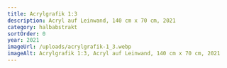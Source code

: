 ```yaml
---
title: Acrylgrafik 1:3
description: Acryl auf Leinwand, 140 cm x 70 cm, 2021
category: halbabstrakt
sortOrder: 0
year: 2021
imageUrl: /uploads/acrylgrafik-1_3.webp
imageAlt: Acrylgrafik 1:3, Acryl auf Leinwand, 140 cm x 70 cm, 2021
---
```

